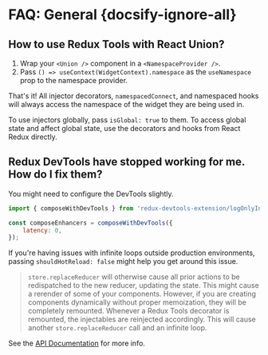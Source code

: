 # FAQ: General {docsify-ignore-all}

## How to use Redux Tools with React Union?

1. Wrap your `<Union />` component in a `<NamespaceProvider />`.
2. Pass `() => useContext(WidgetContext).namespace` as the `useNamespace` prop to the namespace provider.

That's it! All injector decorators, `namespacedConnect`, and namespaced hooks will always access the namespace of the widget they are being used in.

To use injectors globally, pass `isGlobal: true` to them. To access global state and affect global state, use the decorators and hooks from React Redux directly.

## Redux DevTools have stopped working for me. How do I fix them?

You might need to configure the DevTools slightly.

```js
import { composeWithDevTools } from 'redux-devtools-extension/logOnlyInProduction';

const composeEnhancers = composeWithDevTools({
	latency: 0,
});
```

If you're having issues with infinite loops outside production environments, passing `shouldHotReload: false` might help you get around this issue.

> `store.replaceReducer` will otherwise cause all prior actions to be redispatched to the new reducer, updating the state. This might cause a rerender of some of your components. However, if you are creating components dynamically without proper memoization, they will be completely remounted. Whenever a Redux Tools decorator is remounted, the injectables are reinjected accordingly. This will cause another `store.replaceReducer` call and an infinite loop.

See the [API Documentation](https://github.com/zalmoxisus/redux-devtools-extension/blob/master/docs/API/Arguments.md) for more info.
